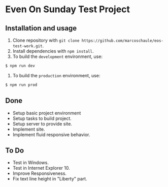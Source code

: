 # Even On Sunday Test Project

## Installation and usage

1. Clone repository with `git clone https://github.com/marcoschaule/eos-test-work.git`.
1. Install dependencies with `npm install`.
1. To build the `development` environment, use:

  ```bash
  $ npm run dev
  ```

1. To build the `production` environment, use:

  ```bash
  $ npm run prod
  ```

## Done

* Setup basic project environment
* Setup tasks to build project.
* Setup server to provide site.
* Implement site.
* Implement fluid responsive behavior.

## To Do

* Test in Windows.
* Test in Internet Explorer 10.
* Improve Responsiveness.
* Fix text line height in "Liberty" part.
